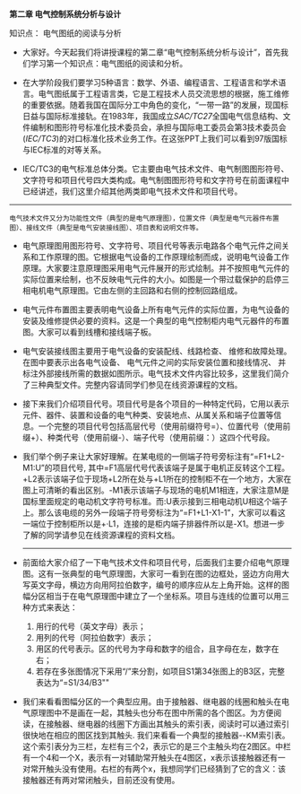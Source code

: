 **第二章 电气控制系统分析与设计**

知识点： 电气图纸的阅读与分析

-   大家好。今天起我们将讲授课程的第二章“电气控制系统分析与设计”，首先我们学习第一个知识点：电气图纸的阅读和分析。

-   在大学阶段我们要学习5种语言：数学、外语、编程语言、工程语言和学术语言。电气图纸属于工程语言类，它是工程技术人员交流思想的根据，施工维修的重要依据。随着我国在国际分工中角色的变化，“一带一路”的发展，现国标日益与国际标准接轨。在1983年，我国成立*SAC/TC27*全国电气信息结构、文件编制和图形符号标准化技术委员会，承担与国际电工委员会第3技术委员会(*IEC/TC3*)的对口标准化技术业务工作。在这张PPT上我们可以看到97版国标与IEC标准的对等关系。

-   IEC/TC3的电气标准总体分类。它主要由电气技术文件、电气制图图形符号、文字符号和项目代号四大类构成。电气制图图形符号和文字符号在前面课程中已经讲述，我们这里介绍其他两类即电气技术文件和项目代号。

-   ------

    电气技术文件又分为功能性文件（典型的是电气原理图），位置文件（典型是电气元器件布置图）、接线文件（典型是电气安装接线图）、项目表和说明文件等。

-   电气原理图用图形符号、文字符号、项目代号等表示电路各个电气元件之间关系和工作原理的图。它根据电气设备的工作原理绘制而成，说明电气设备工作原理。大家要注意原理图采用电气元件展开的形式绘制。并不按照电气元件的实际位置来绘制，也不反映电气元件的大小。如图是一个带过载保护的启停三相电机电气原理图。它由左侧的主回路和右侧的控制回路组成。

-   电气元件布置图主要表明电气设备上所有电气元件的实际位置，为电气设备的安装及维修提供必要的资料。这是一个典型的电气控制柜内电气元器件的布置图。大家可以看到线槽和接线端子板。

-   电气安装接线图主要用于电气设备的安装配线、线路检查、 维修和故障处理。在图中要表示出各电气设备、 电气元件之间的实际安装位置和接线情况、 并标注外部接线所需的数据如图所示。电气技术文件内容比较多，这里我们简介了三种典型文件。完整内容请同学们参见在线资源课程的文档。

-   接下来我们介绍项目代号。项目代号是各个项目的一种特定代码，它用以表示元件、器件、装置和设备的电气种类、安装地点、从属关系和端子位置等信息。一个完整的项目代号包括高层代号（使用前缀符号=）、位置代号（使用前缀+）、种类代号（使用前缀-）、端子代号（使用前缀：）这四个代号段。

-   我们举个例子来让大家好理解。在某电缆的一侧端子符号旁标注有“=F1+L2-M1:U”的项目代号, 其中=F1高层代号代表该端子是属于电机正反转这个工程。+L2表示该端子位于现场+L2所在处与+L1所在的控制柜不在一个地方，大家在图上可清晰的看出区别。-M1表示该端子与现场的电机M1相连，大家注意M是国标里面规定的电动机文字符号标准。而:U表示接到三相电动机U相这个端子上。那么该电缆的另外一段端子符号旁标注为“=F1+L1-X1-1”，大家可以看这一端位于控制柜所以是+·L1，连接的是柜内端子排器件所以是-X1。想进一步了解的同学请参见在线资源课程的资料文档。

    ------

-   前面给大家介绍了一下电气技术文件和项目代号，后面我们主要介绍电气原理图。这有一张典型的电气原理图，大家可一看到在图的边框处，竖边方向用大写英文字母，横边方向用阿拉伯数字，编号的顺序应从左上角开始。这样的图幅分区相当于在电气原理图中建立了一个坐标系。项目与连线的位置可以用三种方式来表达：

    1. 用行的代号（英文字母）表示；
    2. 用列的代号（阿拉伯数字）表示；
    3. 用区的代号表示。区的代号为字母和数字的组合，且字母在左，数字在右；
    4. 若存在多张图情况下采用“/”来分割，如项目S1第34张图上的B3区，完整表达为“=S1/34/B3""

-   我们来看看图幅分区的一个典型应用。由于接触器、继电器的线圈和触头在电气原理图中不是画在一起，其触头也分布在图中所需的各个图区。为方便阅读，在接触器、继电器的线圈下方画出其触头的索引表，阅读时可以通过索引很快地在相应的图区找到其触头. 我们来看看一个典型的接触器--KM索引表。这个索引表分为三栏，左栏有三个2，表示它的是三个主触头均在2图区。中栏有一个4和一个X，表示有一对辅助常开触头在4图区，x表示该接触器还有一对常开触头没有使用。右栏的有两个x，我想同学们已经猜到了它的含义：该接触器还有两对常闭触头，目前还没有使用。

    ​


